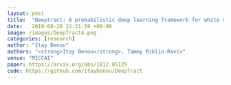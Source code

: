 ```yaml
---
layout: post
title:  "Deeptract: A probabilistic deep learning framework for white matter fiber tractography‏"
date:   2019-08-28 22:21:59 +00:00
image: /images/DeepTract4.png
categories: [research]
author: "Itay Benou"
authors: "<strong>Itay Benou</strong>, Tammy Riklin-Raviv"
venue: "MICCAI"
paper: https://arxiv.org/abs/1812.05129
code: https://github.com/itaybenou/DeepTract
---
```


